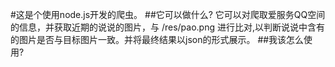 #这是个使用node.js开发的爬虫。
##它可以做什么?
它可以对爬取爱服务QQ空间的信息，并获取近期的说说的图片，与 /res/pao.png 进行比对,以判断说说中含有的图片是否与目标图片一致。并将最终结果以json的形式展示。
##我该怎么使用?

